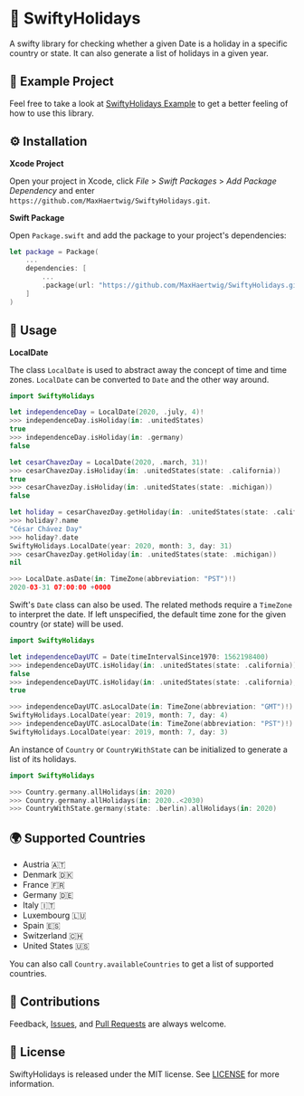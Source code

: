 # 📅 SwiftyHolidays

A swifty library for checking whether a given Date is a holiday in a specific country or state. It can also generate a list of holidays in a given year.

## 📱 Example Project

Feel free to take a look at [SwiftyHolidays Example](https://github.com/MaxHaertwig/SwiftyHolidays-Example) to get a better feeling of how to use this library.

## ⚙️ Installation

**Xcode Project**

Open your project in Xcode, click _File_ > _Swift Packages_ > _Add Package Dependency_ and enter `https://github.com/MaxHaertwig/SwiftyHolidays.git`.

**Swift Package**

Open `Package.swift` and add the package to your project's dependencies:

```swift
let package = Package(
    ...
    dependencies: [
        ...
        .package(url: "https://github.com/MaxHaertwig/SwiftyHolidays.git", from: "1.0.0")
    ]
)
```

## 📝 Usage

**LocalDate**

The class `LocalDate` is used to abstract away the concept of time and time zones.  `LocalDate` can be converted to `Date` and the other way around.

```swift
import SwiftyHolidays

let independenceDay = LocalDate(2020, .july, 4)!
>>> independenceDay.isHoliday(in: .unitedStates)
true
>>> independenceDay.isHoliday(in: .germany)
false

let cesarChavezDay = LocalDate(2020, .march, 31)!
>>> cesarChavezDay.isHoliday(in: .unitedStates(state: .california))
true
>>> cesarChavezDay.isHoliday(in: .unitedStates(state: .michigan))
false

let holiday = cesarChavezDay.getHoliday(in: .unitedStates(state: .california))
>>> holiday?.name
"César Chávez Day"
>>> holiday?.date
SwiftyHolidays.LocalDate(year: 2020, month: 3, day: 31)
>>> cesarChavezDay.getHoliday(in: .unitedStates(state: .michigan))
nil

>>> LocalDate.asDate(in: TimeZone(abbreviation: "PST")!)
2020-03-31 07:00:00 +0000
```

Swift's `Date` class can also be used. The related methods require a `TimeZone` to interpret the date. If left unspecified, the default time zone for the given country (or state) will be used.

```swift
import SwiftyHolidays

let independenceDayUTC = Date(timeIntervalSince1970: 1562198400)
>>> independenceDayUTC.isHoliday(in: .unitedStates(state: .california))
false
>>> independenceDayUTC.isHoliday(in: .unitedStates(state: .california), timeZone: TimeZone(abbreviation: "GMT")!)
true

>>> independenceDayUTC.asLocalDate(in: TimeZone(abbreviation: "GMT")!)
SwiftyHolidays.LocalDate(year: 2019, month: 7, day: 4)
>>> independenceDayUTC.asLocalDate(in: TimeZone(abbreviation: "PST")!)
SwiftyHolidays.LocalDate(year: 2019, month: 7, day: 3)
```

An instance of `Country` or `CountryWithState` can be initialized to generate a list of its holidays.

```swift
import SwiftyHolidays

>>> Country.germany.allHolidays(in: 2020)
>>> Country.germany.allHolidays(in: 2020..<2030)
>>> CountryWithState.germany(state: .berlin).allHolidays(in: 2020)
```

## 🌍 Supported Countries

- Austria 🇦🇹
- Denmark 🇩🇰
- France 🇫🇷
- Germany 🇩🇪
- Italy 🇮🇹
- Luxembourg 🇱🇺
- Spain 🇪🇸
- Switzerland 🇨🇭
- United States 🇺🇸

You can also call `Country.availableCountries` to get a list of supported countries.

## 🤝 Contributions

Feedback, [Issues](https://github.com/MaxHaertwig/SwiftyHolidays/issues), and [Pull Requests](https://github.com/MaxHaertwig/SwiftyHolidays/pulls) are always welcome.

## 📄 License

SwiftyHolidays is released under the MIT license. See [LICENSE](https://github.com/MaxHaertwig/SwiftyHolidays/blob/master/LICENSE) for more information.
